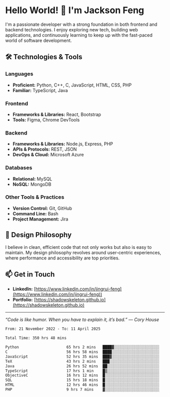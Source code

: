 # Hello World! 👋 I'm Jackson Feng

I'm a passionate developer with a strong foundation in both frontend and backend technologies. I enjoy exploring new tech, building web applications, and continuously learning to keep up with the fast-paced world of software development.

## 🛠 Technologies & Tools

### Languages
- **Proficient:** Python, C++, C, JavaScript, HTML, CSS, PHP
- **Familiar:** TypeScript, Java

### Frontend
- **Frameworks & Libraries:** React, Bootstrap
- **Tools:** Figma, Chrome DevTools

### Backend
- **Frameworks & Libraries:** Node.js, Express, PHP
- **APIs & Protocols:** REST, JSON
- **DevOps & Cloud:** Microsoft Azure

### Databases
- **Relational:** MySQL
- **NoSQL:** MongoDB

### Other Tools & Practices
- **Version Control:** Git, GitHub
- **Command Line:** Bash
- **Project Management:** Jira


## 🎨 Design Philosophy

I believe in clean, efficient code that not only works but also is easy to maintain. My design philosophy revolves around user-centric experiences, where performance and accessibility are top priorities.

## 📫 Get in Touch

- **LinkedIn:** [https://www.linkedin.com/in/jingrui-feng](https://www.linkedin.com/in/jingrui-feng))
- **Portfolio:** [https://shadowskeleton.github.io](https://shadowskeleton.github.io)

---

*“Code is like humor. When you have to explain it, it’s bad.” — Cory House*



<!--START_SECTION:waka-->

```txt
From: 21 November 2022 - To: 11 April 2025

Total Time: 350 hrs 48 mins

Python                     65 hrs 2 mins   ████▓░░░░░░░░░░░░░░░░░░░░   18.54 %
C                          56 hrs 58 mins  ████░░░░░░░░░░░░░░░░░░░░░   16.24 %
JavaScript                 52 hrs 35 mins  ███▓░░░░░░░░░░░░░░░░░░░░░   14.99 %
TeX                        43 hrs 2 mins   ███░░░░░░░░░░░░░░░░░░░░░░   12.27 %
Java                       26 hrs 52 mins  ██░░░░░░░░░░░░░░░░░░░░░░░   07.66 %
TypeScript                 17 hrs 1 min    █▒░░░░░░░░░░░░░░░░░░░░░░░   04.85 %
ObjectiveC                 16 hrs 12 mins  █░░░░░░░░░░░░░░░░░░░░░░░░   04.62 %
SQL                        15 hrs 18 mins  █░░░░░░░░░░░░░░░░░░░░░░░░   04.36 %
HTML                       12 hrs 46 mins  █░░░░░░░░░░░░░░░░░░░░░░░░   03.64 %
PHP                        9 hrs 7 mins    ▓░░░░░░░░░░░░░░░░░░░░░░░░   02.60 %
```

<!--END_SECTION:waka-->

